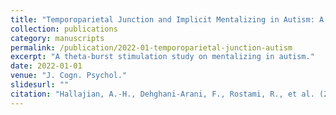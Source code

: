```yaml
---
title: "Temporoparietal Junction and Implicit Mentalizing in Autism: A Theta-Burst Stimulation Study"
collection: publications
category: manuscripts
permalink: /publication/2022-01-temporoparietal-junction-autism
excerpt: "A theta-burst stimulation study on mentalizing in autism."
date: 2022-01-01
venue: "J. Cogn. Psychol."
slidesurl: ""
citation: "Hallajian, A.-H., Dehghani-Arani, F., Rostami, R., et al. (2022). <i>J. Cogn. Psychol.</i>, 9(4), 35–53."
---
```

